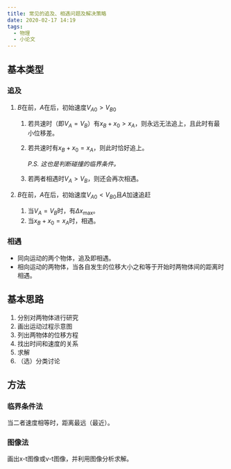 ```yaml
---
title: 常见的追及、相遇问题及解决策略
date: 2020-02-17 14:19
tags:
  - 物理
  - 小论文
---
```


## 基本类型

### 追及

1. $B$在前，$A$在后，初始速度${V_A}_0>{V_B}_0$

   1. 若共速时（即$V_A=V_B$）有$x_B+x_0>x_A$，则永远无法追上，且此时有最小位移差。

   2. 若共速时有$x_B+x_0=x_A$，则此时恰好追上。

      *P.S. 这也是判断碰撞的临界条件。*

   3. 若两者相遇时$V_A>V_B$，则还会再次相遇。

2. $B$在前，$A$在后，初始速度${V_A}_0<{V_B}_0$且$A$加速追赶

   1. 当$V_A=V_B$时，有$\Delta x_\max$。
   2. 当$x_B+x_0=x_A$时，相遇。

### 相遇

- 同向运动的两个物体，追及即相遇。
- 相向运动的两物体，当各自发生的位移大小之和等于开始时两物体间的距离时相遇。

## 基本思路

1. 分别对两物体进行研究
2. 画出运动过程示意图
3. 列出两物体的位移方程
4. 找出时间和速度的关系
5. 求解
6. （选）分类讨论

## 方法

### 临界条件法

当二者速度相等时，距离最远（最近）。

### 图像法

画出x-t图像或v-t图像，并利用图像分析求解。